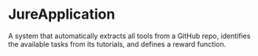 # JureApplication
A system that automatically extracts all tools from a GitHub repo, identifies the available tasks from its tutorials, and defines a reward function.
